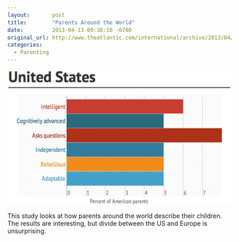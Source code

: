 ```yaml
---
layout:       post
title:        "Parents Around the World"
date:         2013-04-13 09:38:10 -0700
original_url: http://www.theatlantic.com/international/archive/2013/04/how-parents-around-the-world-describe-their-children-in-charts/274955/
categories:
  - Parenting
---
```


  ![cef43ebe26e24302af8932f1e2909c8b.png](/assets/import/cef43ebe26e24302af8932f1e2909c8b.png) 

 This study looks at how parents around the world describe their children. The results are interesting, but divide between the US and Europe is unsurprising.

